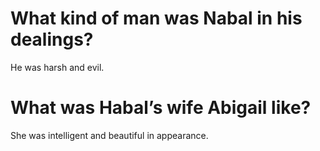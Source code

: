 # What kind of man was Nabal in his dealings?

He was harsh and evil.

# What was Habal’s wife Abigail like?

She was intelligent and beautiful in appearance.
